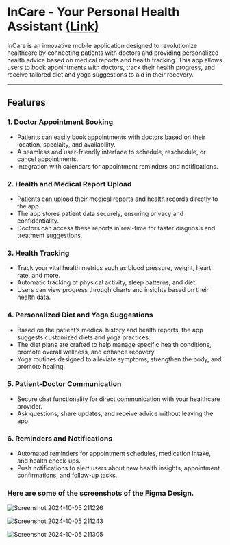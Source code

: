 # InCare - Your Personal Health Assistant [(Link)](https://www.figma.com/design/o9pjtikcUORUmlhTR6Hqkw/The-Nerd-Herd?node-id=0-1&t=VlqFiaF10dsZxljZ-1)


InCare is an innovative mobile application designed to revolutionize healthcare by connecting patients with doctors and providing personalized health advice based on medical reports and health tracking. This app allows users to book appointments with doctors, track their health progress, and receive tailored diet and yoga suggestions to aid in their recovery.

---

## Features

### 1. **Doctor Appointment Booking**
   - Patients can easily book appointments with doctors based on their location, specialty, and availability.
   - A seamless and user-friendly interface to schedule, reschedule, or cancel appointments.
   - Integration with calendars for appointment reminders and notifications.

### 2. **Health and Medical Report Upload**
   - Patients can upload their medical reports and health records directly to the app.
   - The app stores patient data securely, ensuring privacy and confidentiality.
   - Doctors can access these reports in real-time for faster diagnosis and treatment suggestions.

### 3. **Health Tracking**
   - Track your vital health metrics such as blood pressure, weight, heart rate, and more.
   - Automatic tracking of physical activity, sleep patterns, and diet.
   - Users can view progress through charts and insights based on their health data.

### 4. **Personalized Diet and Yoga Suggestions**
   - Based on the patient’s medical history and health reports, the app suggests customized diets and yoga practices.
   - The diet plans are crafted to help manage specific health conditions, promote overall wellness, and enhance recovery.
   - Yoga routines designed to alleviate symptoms, strengthen the body, and promote healing.

### 5. **Patient-Doctor Communication**
   - Secure chat functionality for direct communication with your healthcare provider.
   - Ask questions, share updates, and receive advice without leaving the app.

### 6. **Reminders and Notifications**
   - Automated reminders for appointment schedules, medication intake, and health check-ups.
   - Push notifications to alert users about new health insights, appointment confirmations, and follow-up tasks.

### Here are some of the screenshots of the Figma Design.


   ![Screenshot 2024-10-05 211226](https://github.com/user-attachments/assets/d2b2eef9-a02d-4860-aac3-f2d339691df5)

   ![Screenshot 2024-10-05 211243](https://github.com/user-attachments/assets/01d1855a-5c62-45c0-ac6d-07e3c050e80d)

   ![Screenshot 2024-10-05 211305](https://github.com/user-attachments/assets/81cfb95d-687c-4053-b670-c08bbe5e0102)




